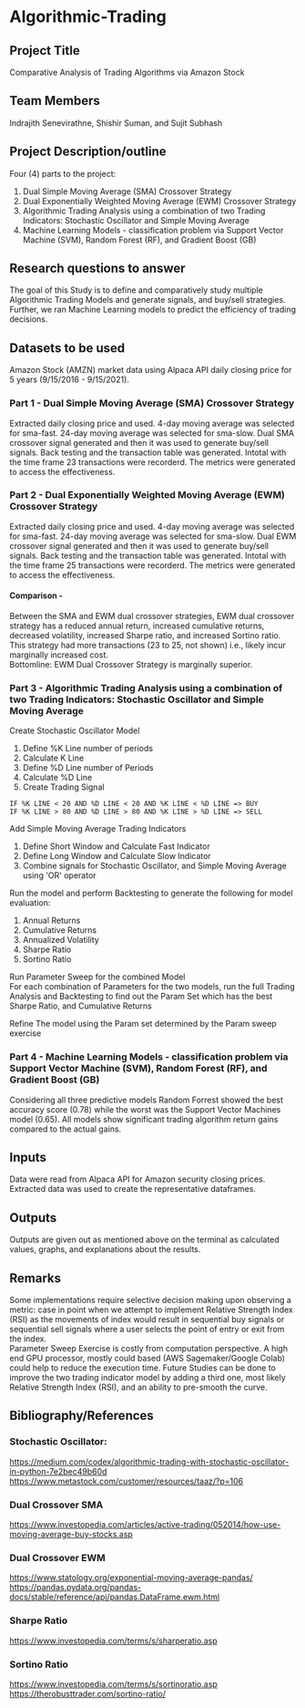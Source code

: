 # Algorithmic-Trading

## Project Title
Comparative Analysis of Trading Algorithms via Amazon Stock

## Team Members
Indrajith Senevirathne, Shishir Suman, and Sujit Subhash

## Project Description/outline
Four (4) parts to the project:
1. Dual Simple Moving Average (SMA) Crossover Strategy
2. Dual Exponentially Weighted Moving Average (EWM) Crossover Strategy 
3. Algorithmic Trading Analysis using a combination of two Trading Indicators: Stochastic Oscillator and Simple Moving Average
4. Machine Learning Models - classification problem via Support Vector Machine (SVM), Random Forest (RF), and Gradient Boost (GB)

## Research questions to answer
The goal of this Study is to define and comparatively study multiple Algorithmic Trading Models and generate signals, and buy/sell strategies.
Further, we ran Machine Learning models to predict the efficiency of trading decisions.

## Datasets to be used
Amazon Stock (AMZN) market data using Alpaca API daily closing price for 5 years (9/15/2016 - 9/15/2021).

### Part 1 - Dual Simple Moving Average (SMA) Crossover Strategy
Extracted daily closing price and used. 4-day moving average was selected for sma-fast. 24-day moving average was selected for sma-slow. Dual SMA crossover signal generated and then it was used to generate buy/sell signals. Back testing and the transaction table was generated. Intotal with the time frame 23 transactions were recorderd. The metrics were generated to access the effectiveness.

### Part 2 - Dual Exponentially Weighted Moving Average (EWM) Crossover Strategy
Extracted daily closing price and used. 4-day moving average was selected for sma-fast. 24-day moving average was selected for sma-slow. Dual EWM crossover signal generated and then it was used to generate buy/sell signals. Back testing and the transaction table was generated. Intotal with the time frame 25 transactions were recorderd. The metrics were generated to access the effectiveness.

#### Comparison - 
Between the SMA and EWM dual crossover strategies, EWM dual crossover strategy has a reduced annual return, increased cumulative returns, decreased volatility, increased Sharpe ratio, and increased Sortino ratio. This strategy had more transactions (23 to 25, not shown) i.e., likely incur marginally increased cost.  
Bottomline: EWM Dual Crossover Strategy is marginally superior.

### Part 3 - Algorithmic Trading Analysis using a combination of two Trading Indicators: Stochastic Oscillator and Simple Moving Average  

Create Stochastic Oscillator Model
1. Define %K Line number of periods
2. Calculate K Line
3. Define %D Line number of Periods
4. Calculate %D Line
5. Create Trading Signal
```
IF %K LINE < 20 AND %D LINE < 20 AND %K LINE < %D LINE => BUY
IF %K LINE > 80 AND %D LINE > 80 AND %K LINE > %D LINE => SELL
```

Add Simple Moving Average Trading Indicators  
1. Define Short Window and Calculate Fast Indicator  
2. Define Long Window and Calculate Slow Indicator  
3. Combine signals for Stochastic Oscillator, and Simple Moving Average using 'OR' operator  

Run the model and perform Backtesting to generate the following for model evaluation:  
1. Annual Returns  
2. Cumulative Returns  
3. Annualized Volatility  
4. Sharpe Ratio  
5. Sortino Ratio  

Run Parameter Sweep for the combined Model  
For each combination of Parameters for the two models, run the full Trading Analysis and Backtesting to find out the Param Set which has the best Sharpe Ratio, and Cumulative Returns  
    
Refine The model using the Param set determined by the Param sweep exercise  


### Part 4 - Machine Learning Models - classification problem via Support Vector Machine (SVM), Random Forest (RF), and Gradient Boost (GB) 
Considering all three predictive models Random Forrest showed the best accuracy score (0.78) while the worst was the Support Vector Machines model (0.65). All models show significant trading algorithm return gains compared to the actual gains. 

## Inputs
Data were read from Alpaca API for Amazon security closing prices. Extracted data was used to create the representative dataframes.

## Outputs
Outputs are given out as mentioned above on the terminal as calculated values, graphs, and explanations about the results.

## Remarks
Some implementations require selective decision making upon observing a metric: case in point when we attempt to implement Relative Strength Index (RSI) as the movements of index would result in sequential buy signals or sequential sell signals where a  user selects the point of entry or exit from the index.   
Parameter Sweep Exercise is costly from computation perspective. A high end GPU processor, mostly could based (AWS Sagemaker/Google Colab) could help to reduce the execution time. 
Future Studies can be done to improve the two trading indicator model by adding a third one, most likely Relative Strength Index (RSI), and an ability to pre-smooth the curve.

##  Bibliography/References

### Stochastic Oscillator:
https://medium.com/codex/algorithmic-trading-with-stochastic-oscillator-in-python-7e2bec49b60d  
https://www.metastock.com/customer/resources/taaz/?p=106  
### Dual Crossover SMA
https://www.investopedia.com/articles/active-trading/052014/how-use-moving-average-buy-stocks.asp
### Dual Crossover EWM
https://www.statology.org/exponential-moving-average-pandas/  
https://pandas.pydata.org/pandas-docs/stable/reference/api/pandas.DataFrame.ewm.html  
### Sharpe Ratio
https://www.investopedia.com/terms/s/sharperatio.asp  
### Sortino Ratio
https://www.investopedia.com/terms/s/sortinoratio.asp  
https://therobusttrader.com/sortino-ratio/  






